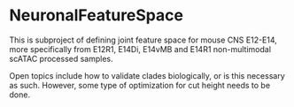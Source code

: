 # NeuronalFeatureSpace

This is subproject of defining joint feature space for mouse CNS E12-E14, more specifically from E12R1, E14Di, E14vMB and E14R1 non-multimodal scATAC processed samples.

Open topics include how to validate clades biologically, or is this necessary as such. However, some type of optimization for cut height needs to be done.
